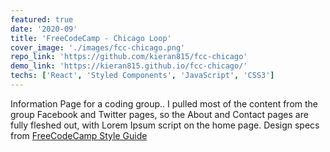 ```yaml
---
featured: true
date: '2020-09'
title: 'FreeCodeCamp - Chicago Loop'
cover_image: './images/fcc-chicago.png'
repo_link: 'https://github.com/kieran815/fcc-chicago'
demo_link: 'https://kieran815.github.io/fcc-chicago/'
techs: ['React', 'Styled Components', 'JavaScript', 'CSS3']
---
```


Information Page for a coding group.. I pulled most of the content from the group Facebook and Twitter pages, so the About and Contact pages are fully fleshed out, with Lorem Ipsum script on the home page. Design specs from <a href="https://design-style-guide.freecodecamp.org/" target="blank" rel="noopener noreferrer">FreeCodeCamp Style Guide</a>

